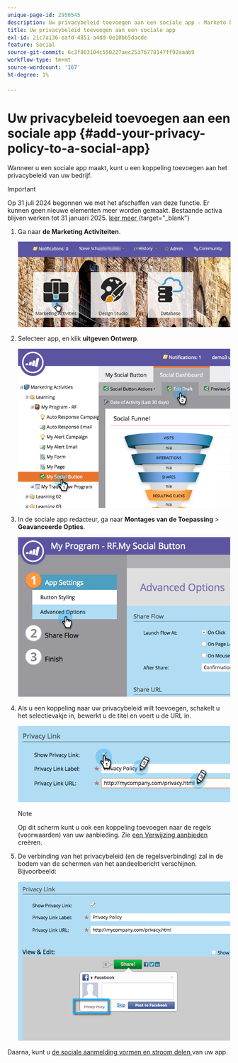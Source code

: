```yaml
---
unique-page-id: 2950545
description: Uw privacybeleid toevoegen aan een sociale app - Marketo Docs - Productdocumentatie
title: Uw privacybeleid toevoegen aan een sociale app
exl-id: 21c7a136-eafd-4851-a4dd-0e10bb5dacde
feature: Social
source-git-commit: 6c3f803104c550227aec25376778147ff92aaab9
workflow-type: tm+mt
source-wordcount: '167'
ht-degree: 1%

---
```


# Uw privacybeleid toevoegen aan een sociale app {#add-your-privacy-policy-to-a-social-app}

Wanneer u een sociale app maakt, kunt u een koppeling toevoegen aan het privacybeleid van uw bedrijf.

>[!IMPORTANT]
>
>Op 31 juli 2024 begonnen we met het afschaffen van deze functie. Er kunnen geen nieuwe elementen meer worden gemaakt. Bestaande activa blijven werken tot 31 januari 2025. [ leer meer ](https://nation.marketo.com/t5/employee-blogs/marketo-engage-social-features-deprecation/ba-p/351977) {target="_blank"}

1. Ga naar **de Marketing Activiteiten**.

   ![](assets/login-marketing-activities-4.png)

1. Selecteer app, en klik **uitgeven Ontwerp**.

   ![](assets/image2014-9-22-10-3a50-3a22.png)

1. In de sociale app redacteur, ga naar **Montages van de Toepassing** > **Geavanceerde Opties**.

   ![](assets/image2014-9-22-10-3a50-3a38.png)

1. Als u een koppeling naar uw privacybeleid wilt toevoegen, schakelt u het selectievakje in, bewerkt u de titel en voert u de URL in.

   ![](assets/image2014-9-22-10-3a51-3a12.png)

   >[!NOTE]
   >
   >Op dit scherm kunt u ook een koppeling toevoegen naar de regels (voorwaarden) van uw aanbieding. Zie [ een Verwijzing aanbieden ](/help/marketo/product-docs/demand-generation/social/referral-offers/create-a-referral-offer.md) creëren.

1. De verbinding van het privacybeleid (en de regelsverbinding) zal in de bodem van de schermen van het aandeelbericht verschijnen. Bijvoorbeeld:

   ![](assets/image2014-9-22-10-3a52-3a16.png)

Daarna, kunt u [ de sociale aanmelding vormen en stroom delen ](/help/marketo/product-docs/demand-generation/social/configuring-social-actions/configure-social-recommend-flow.md) van uw app.
